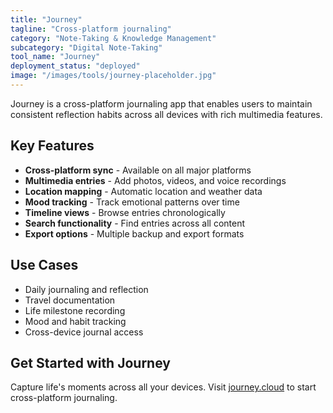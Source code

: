 ```yaml
---
title: "Journey"
tagline: "Cross-platform journaling"
category: "Note-Taking & Knowledge Management"
subcategory: "Digital Note-Taking"
tool_name: "Journey"
deployment_status: "deployed"
image: "/images/tools/journey-placeholder.jpg"
---
```

Journey is a cross-platform journaling app that enables users to maintain consistent reflection habits across all devices with rich multimedia features.

## Key Features

- **Cross-platform sync** - Available on all major platforms
- **Multimedia entries** - Add photos, videos, and voice recordings
- **Location mapping** - Automatic location and weather data
- **Mood tracking** - Track emotional patterns over time
- **Timeline views** - Browse entries chronologically
- **Search functionality** - Find entries across all content
- **Export options** - Multiple backup and export formats

## Use Cases

- Daily journaling and reflection
- Travel documentation
- Life milestone recording
- Mood and habit tracking
- Cross-device journal access

## Get Started with Journey

Capture life's moments across all your devices. Visit [journey.cloud](https://journey.cloud) to start cross-platform journaling.